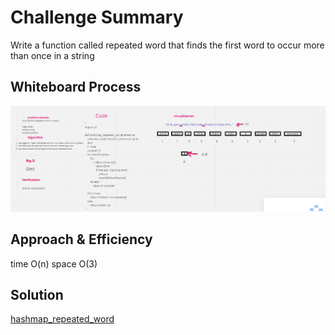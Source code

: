 # Challenge Summary

Write a function called repeated word that finds the first word to occur more than once in a string

## Whiteboard Process

![hashmap_repeated_word](../../../../imgs/hashmap.png)

## Approach & Efficiency

time O(n)
space O(3)

## Solution

[hashmap_repeated_word](https://github.com/amarh-ayman/401_data-structures-and-algorithms/tree/main/Data-Structures/challenges/Algorithm/hashmap_repeated_word/hashmap_repeated_word.py)
